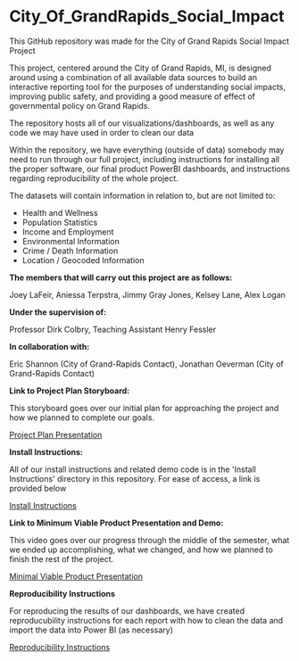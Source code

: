 # City_Of_GrandRapids_Social_Impact

This GitHub repository was made for the City of Grand Rapids Social Impact Project

This project, centered around the City of Grand Rapids, MI, is designed around using
a combination of all available data sources to build an interactive reporting tool
for the purposes of understanding social impacts, improving public safety, and
providing a good measure of effect of governmental policy on Grand Rapids.

The repository hosts all of our visualizations/dashboards, as well as any code we may have used in order to clean our data

Within the repository, we have everything (outside of data) somebody may need to run through our full project,
including instructions for installing all the proper software, our final product PowerBI dashboards,
and instructions regarding reproducibility of the whole project.

The datasets will contain information in relation to, but are not limited to:

- Health and Wellness
- Population Statistics
- Income and Employment
- Environmental Information
- Crime / Death Information
- Location / Geocoded Information

**The members that will carry out this project are as follows:**

Joey LaFeir, Aniessa Terpstra, Jimmy Gray Jones, Kelsey Lane, Alex Logan

**Under the supervision of:**

Professor Dirk Colbry, Teaching Assistant Henry Fessler

**In collaboration with:**

Eric Shannon (City of Grand-Rapids Contact), Jonathan Oeverman (City of Grand-Rapids Contact)

**Link to Project Plan Storyboard:**

This storyboard goes over our initial plan for approaching the project and how we planned to complete our goals.

[Project Plan Presentation](https://mediaspace.msu.edu/media/City_GR-CMSE495_Plan_Presentation_Video/1_nhdhozse)

**Install Instructions:**

All of our install instructions and related demo code is in the 'Install Instructions' directory in this repository. For ease of access, a link is provided below

[Install Instructions](/Install_Instructions/install.md)

**Link to Minimum Viable Product Presentation and Demo:**

This video goes over our progress through the middle of the semester, what we ended up accomplishing, what we changed, and how we planned to finish the rest of the project.

[Minimal Viable Product Presentation](https://mediaspace.msu.edu/media/City_Of_GrandRapids-CMSE495_MVP_Presentation_Video/1_0sno60na)

**Reproducibility Instructions**

For reproducing the results of our dashboards, we have created reproducubility instructions for each report with how to clean the data and import the data into Power BI (as necessary)

[Reproducibility Instructions](Reproducibility)



